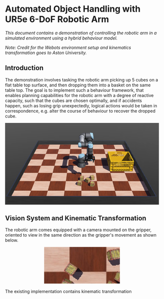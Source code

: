 # Automated Object Handling with UR5e 6-DoF Robotic Arm

*This document contains a demonstration of controlling the robotic arm in a simulated environment using a hybrid behaviour model.*

*Note: Credit for the Webots environment setup and kinematics transformation goes to Aston University.*

## Introduction

The demonstration involves tasking the robotic arm picking up 5 cubes on a flat table top surface, and then dropping them into a basket on the same table top. The goal is to implement such a behaviour framework, that enables planning capabilities for the robotic arm with a degree of reactive capacity, such that the cubes are chosen optimally, and if accidents happen, such as losing grip unexpectedly, logical actions would be taken in correspondence, e.g. alter the course of behaviour to recover the dropped cube.

<div align="center">
  <img src="https://github.com/hongd13/Robotic-Arm/blob/master/pictures/intro.png?raw=true"/>
</div>

## Vision System and Kinematic Transformation

The robotic arm comes equipped with a camera mounted on the gripper, oriented to view in the same direction as the gripper's movement as shown below.

<div align="center">
  <img src="https://github.com/hongd13/Robotic-Arm/blob/master/pictures/cam_view.jpg?raw=true"/>
</div>

The existing implementation contains kinematic transformation  
